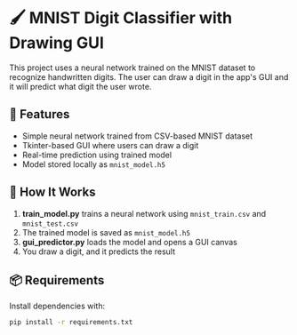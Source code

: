 # 🖌️ MNIST Digit Classifier with Drawing GUI

This project uses a neural network trained on the MNIST dataset to recognize handwritten digits. The user can draw a digit in the app's GUI and it will predict what digit the user wrote.

## 🚀 Features

- Simple neural network trained from CSV-based MNIST dataset
- Tkinter-based GUI where users can draw a digit
- Real-time prediction using trained model
- Model stored locally as `mnist_model.h5`

## 🧠 How It Works

1. **train_model.py** trains a neural network using `mnist_train.csv` and `mnist_test.csv`
2. The trained model is saved as `mnist_model.h5`
3. **gui_predictor.py** loads the model and opens a GUI canvas
4. You draw a digit, and it predicts the result

## 📦 Requirements

Install dependencies with:

```bash
pip install -r requirements.txt
